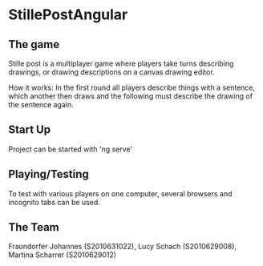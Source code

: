 # StillePostAngular

## The game
Stille post is a multiplayer game where players take turns describing drawings, or drawing descriptions on a canvas drawing editor.

How it works:
In the first round all players describe things with a sentence, which another then draws and the following must describe the drawing of the sentence again. 

## Start Up
Project can be started with 'ng serve'

## Playing/Testing
To test with various players on one computer, several browsers and incognito tabs can be used.

## The Team
Fraundorfer Johannes (S2010631022), Lucy Schach (S2010629008), Martina Scharrer (S2010629012)
